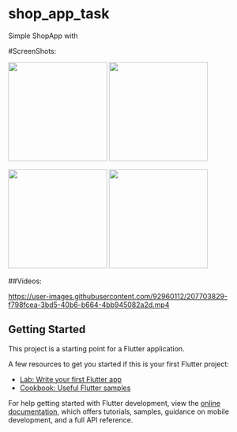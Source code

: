 # shop_app_task

Simple ShopApp with 

#ScreenShots:

<img src="https://user-images.githubusercontent.com/92960112/207701678-21b4ee35-937f-44c9-8ed7-a87e37bdf39f.png" width="200">     <img src="https://user-images.githubusercontent.com/92960112/207701744-908c3b30-8dfd-4f4e-8126-da756c395f80.png" width="200">



<img src="https://user-images.githubusercontent.com/92960112/207701791-87b10080-3406-41ad-9800-3cae261ec1dd.png" width="200">     <img src="https://user-images.githubusercontent.com/92960112/207701845-c7586609-e9f4-4d41-9876-c700495954de.png" width="200">

##Videos:



https://user-images.githubusercontent.com/92960112/207703829-f798fcea-3bd5-40b6-b664-4bb945082a2d.mp4



## Getting Started



This project is a starting point for a Flutter application.

A few resources to get you started if this is your first Flutter project:

- [Lab: Write your first Flutter app](https://docs.flutter.dev/get-started/codelab)
- [Cookbook: Useful Flutter samples](https://docs.flutter.dev/cookbook)

For help getting started with Flutter development, view the
[online documentation](https://docs.flutter.dev/), which offers tutorials,
samples, guidance on mobile development, and a full API reference.
